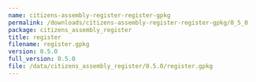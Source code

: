 ```yaml
---
name: citizens-assembly-register-register-gpkg
permalink: /downloads/citizens-assembly-register-register-gpkg/0_5_0
package: citizens_assembly_register
title: register
filename: register.gpkg
version: 0.5.0
full_version: 0.5.0
file: /data/citizens_assembly_register/0.5.0/register.gpkg
---
```

